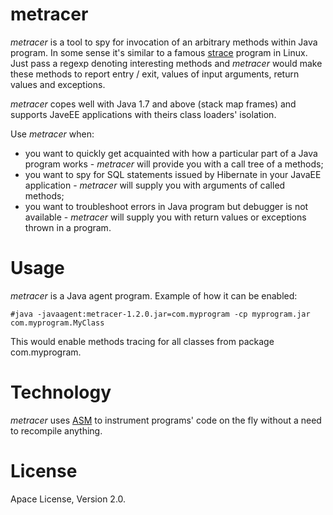 # metracer
*metracer* is a tool to spy for invocation of an arbitrary methods within Java program. In some sense it's similar to a famous [strace] program in Linux. Just pass a regexp denoting interesting methods and *metracer* would make these methods to report entry / exit, values of input arguments, return values and exceptions. 

*metracer* copes well with Java 1.7 and above (stack map frames) and supports JaveEE applications with theirs class loaders' isolation.

Use *metracer* when:
 - you want to quickly get acquainted with how a particular part of a Java program works - *metracer* will provide you with a call tree of a methods;
 - you want to spy for SQL statements issued by Hibernate in your JavaEE application - *metracer* will supply you with arguments of called methods;
 - you want to troubleshoot errors in Java program but debugger is not available - *metracer* will supply you with return values or exceptions thrown in a program.

# Usage
*metracer* is a Java agent program. Example of how it can be enabled:

`#java -javaagent:metracer-1.2.0.jar=com.myprogram -cp myprogram.jar com.myprogram.MyClass`

This would enable methods tracing for all classes from package com.myprogram.

# Technology
*metracer* uses [ASM] to instrument programs' code on the fly without a need to recompile anything.

# License
Apace License, Version 2.0.

[strace]: <http://linux.die.net/man/1/strace>
[ASM]: <http://asm.ow2.org/>
